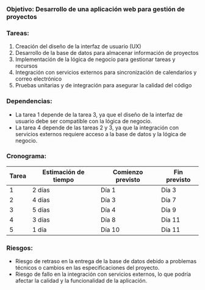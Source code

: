 ### **Objetivo**: Desarrollo de una aplicación web para gestión de proyectos

### **Tareas**:
1. Creación del diseño de la interfaz de usuario (UX)
2. Desarrollo de la base de datos para almacenar información de proyectos
3. Implementación de la lógica de negocio para gestionar tareas y recursos
4. Integración con servicios externos para sincronización de calendarios y correo electrónico
5. Pruebas unitarias y de integración para asegurar la calidad del código

### **Dependencias**:
* La tarea 1 depende de la tarea 3, ya que el diseño de la interfaz de usuario debe ser compatible con la lógica de negocio.
* La tarea 4 depende de las tareas 2 y 3, ya que la integración con servicios externos requiere acceso a la base de datos y la lógica de negocio.

### **Cronograma**:
| Tarea | Estimación de tiempo | Comienzo previsto | Fin previsto |
| --- | --- | --- | --- |
| 1 | 2 días | Día 1 | Día 3 |
| 2 | 4 días | Día 3 | Día 7 |
| 3 | 5 días | Día 4 | Día 9 |
| 4 | 3 días | Día 8 | Día 11 |
| 5 | 1 día | Día 10 | Día 11 |

### **Riesgos**:
* Riesgo de retraso en la entrega de la base de datos debido a problemas técnicos o cambios en las especificaciones del proyecto.
* Riesgo de fallo en la integración con servicios externos, lo que podría afectar la calidad y la funcionalidad de la aplicación.